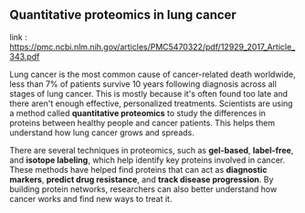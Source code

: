 

## Quantitative proteomics in lung cancer

link : https://pmc.ncbi.nlm.nih.gov/articles/PMC5470322/pdf/12929_2017_Article_343.pdf

Lung cancer is the most common cause of cancer-related death worldwide, less than 7% of patients survive 10 years following diagnosis across all stages of lung cancer. This is mostly because it's often found too late and there aren't enough effective, personalized treatments. Scientists are using a method called **quantitative proteomics** to study the differences in proteins between healthy people and cancer patients. This helps them understand how lung cancer grows and spreads.

There are several techniques in proteomics, such as **gel-based**, **label-free**, and **isotope labeling**, which help identify key proteins involved in cancer. These methods have helped find proteins that can act as **diagnostic markers**, **predict drug resistance**, and **track disease progression**. By building protein networks, researchers can also better understand how cancer works and find new ways to treat it.


